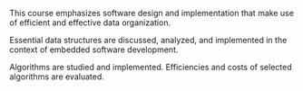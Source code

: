 This course emphasizes software design and implementation that make use of efficient and effective data organization.

Essential data structures are discussed, analyzed, and implemented in the context of embedded software development.

Algorithms are studied and implemented. Efficiencies and costs of selected algorithms are evaluated.
